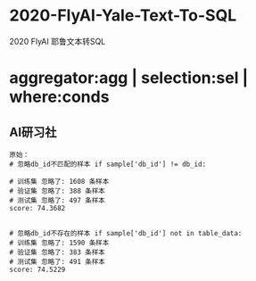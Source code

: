 # 2020-FlyAI-Yale-Text-To-SQL
2020 FlyAI 耶鲁文本转SQL


# aggregator:agg | selection:sel | where:conds

## AI研习社

    原始：
    # 忽略db_id不匹配的样本 if sample['db_id'] != db_id:
    
    # 训练集 忽略了: 1608 条样本
    # 验证集 忽略了: 388 条样本
    # 测试集 忽略了: 497 条样本
    score: 74.3682
    
    
    # 忽略db_id不存在的样本 if sample['db_id'] not in table_data:
    # 训练集 忽略了: 1590 条样本
    # 验证集 忽略了: 383 条样本
    # 测试集 忽略了: 491 条样本
    score: 74.5229